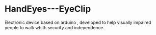# HandEyes---EyeClip
Electronic device based on arduino , developed to help visually impaired people to walk whith security and independence.

